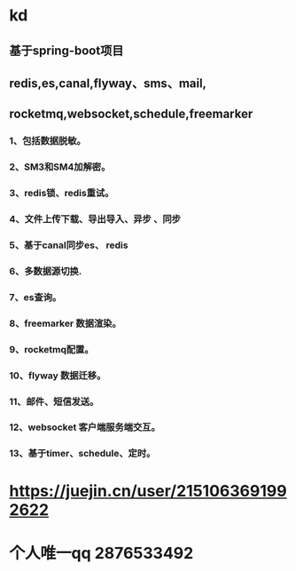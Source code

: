 # **kd**


## 基于spring-boot项目 

## redis,es,canal,flyway、sms、mail,
## rocketmq,websocket,schedule,freemarker

### 1、包括数据脱敏。
### 2、SM3和SM4加解密。
### 3、redis锁、redis重试。
### 4、文件上传下载、导出导入、异步 、同步
### 5、基于canal同步es、 redis
### 6、多数据源切换.
### 7、es查询。
### 8、freemarker 数据渲染。
### 9、rocketmq配置。
### 10、flyway 数据迁移。
### 11、邮件、短信发送。
### 12、websocket 客户端服务端交互。
### 13、基于timer、schedule、定时。

# https://juejin.cn/user/2151063691992622
# 个人唯一qq 2876533492 

